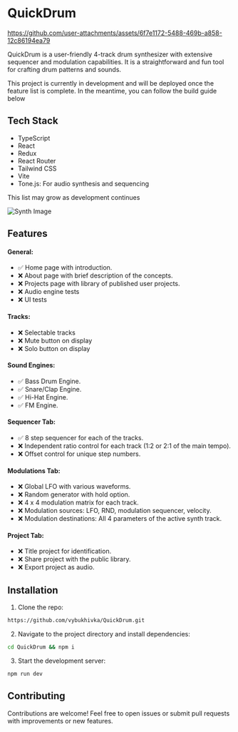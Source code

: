 # QuickDrum

https://github.com/user-attachments/assets/6f7e1172-5488-469b-a858-12c86194ea79

QuickDrum is a user-friendly 4-track drum synthesizer with extensive sequencer and modulation capabilities.
It is a straightforward and fun tool for crafting drum patterns and sounds.

This project is currently in development and will be deployed once the feature list is complete.
In the meantime, you can follow the build guide below

## Tech Stack
- TypeScript
- React
- Redux
- React Router
- Tailwind CSS
- Vite
- Tone.js: For audio synthesis and sequencing

This list may grow as development continues

![Synth Image](https://github.com/vybukhivka/react-synth/blob/main/public/initial-design.png?raw=true)

## Features

#### General:

- ✅ Home page with introduction.                          
- ❌ About page with brief description of the concepts.
- ❌ Projects page with library of published user projects.
- ❌ Audio engine tests
- ❌ UI tests

#### Tracks:

- ❌ Selectable tracks
- ❌ Mute button on display
- ❌ Solo button on display

#### Sound Engines:
- ✅ Bass Drum Engine.
- ✅ Snare/Clap Engine.
- ✅ Hi-Hat Engine.     
- ✅ FM Engine.     

#### Sequencer Tab:

- ✅ 8 step sequencer for each of the tracks.                                 
- ❌ Independent ratio control for each track (1:2 or 2:1 of the main tempo). 
- ❌ Offset control for unique step numbers.                                  

#### Modulations Tab:

- ❌ Global LFO with various waveforms.                                   
- ❌ Random generator with hold option.                                   
- ❌ 4 x 4 modulation matrix for each track.                              
- ❌ Modulation sources: LFO, RND, modulation sequencer, velocity.        
- ❌ Modulation destinations: All 4 parameters of the active synth track. 

#### Project Tab:

- ❌ Title project for identification.      
- ❌ Share project with the public library. 
- ❌ Export project as audio.               

## Installation

1. Clone the repo:
```bash
https://github.com/vybukhivka/QuickDrum.git
```

2. Navigate to the project directory and install dependencies:
```bash
cd QuickDrum && npm i
```

3. Start the development server:
```bash
npm run dev
```

## Contributing

Contributions are welcome! Feel free to open issues or submit pull requests with improvements or new features.
